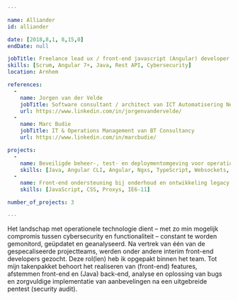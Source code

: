 ```yaml
---

name: Alliander
id: alliander

date: [2018,8,1, 8,15,0]
endDate: null

jobTitle: Freelance lead ux / front-end javascript (Angular) developer
skills: [Scrum, Angular 7+, Java, Rest API, Cybersecurity]
location: Arnhem

references:
  -
    name: Jorgen van der Velde
    jobTitle: Software consultant / architect van ICT Automatisering Nederland B.V.
    url: https://www.linkedin.com/in/jorgenvandervelde/
  -
    name: Marc Budie
    jobTitle: IT & Operations Management van BT Consultancy
    url: https://www.linkedin.com/in/marcbudie/

projects:
  -
    name: Beveiligde beheer-, test- en deploymentomgeving voor operationele technologie
    skills: [Java, Angular CLI, Angular, Ngxs, TypeScript, Websockets, End-to-end testing, Two Factor Authentication, Cybersecurity, OWASP]
  -
    name: Front-end ondersteuning bij onderhoud en ontwikkeling legacy software
    skills: [JavaScript, CSS, Proxys, IE6-11]

number_of_projects: 3

---
```


Het landschap met operationele technologie dient – met zo min mogelijk compromis tussen cybersecurity en functionaliteit – constant te worden gemonitord, geüpdatet en geanalyseerd. Na vertrek van één van de gespecaliseerde projectteams, werden onder andere interim front-end developers gezocht. Deze rol(len) heb ik opgepakt binnen het team. Tot mijn takenpakket behoort het realiseren van (front-end) features, afstemmen front-end en (Java) back-end, analyse en oplossing van bugs en zorgvuldige implementatie van aanbevelingen na een uitgebreide pentest (security audit).
